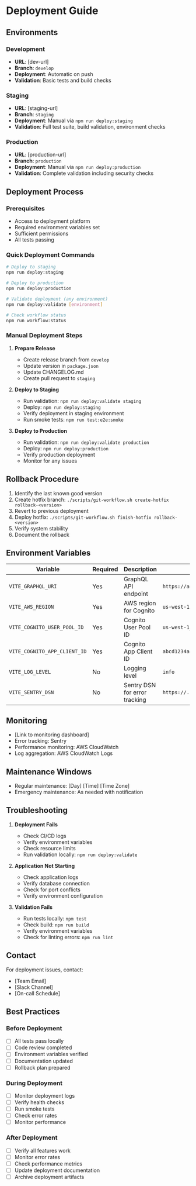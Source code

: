# Deployment Guide

## Environments

### Development

- **URL**: [dev-url]
- **Branch**: `develop`
- **Deployment**: Automatic on push
- **Validation**: Basic tests and build checks

### Staging

- **URL**: [staging-url]
- **Branch**: `staging`
- **Deployment**: Manual via `npm run deploy:staging`
- **Validation**: Full test suite, build validation, environment checks

### Production

- **URL**: [production-url]
- **Branch**: `production`
- **Deployment**: Manual via `npm run deploy:production`
- **Validation**: Complete validation including security checks

## Deployment Process

### Prerequisites

- Access to deployment platform
- Required environment variables set
- Sufficient permissions
- All tests passing

### Quick Deployment Commands

```bash
# Deploy to staging
npm run deploy:staging

# Deploy to production
npm run deploy:production

# Validate deployment (any environment)
npm run deploy:validate [environment]

# Check workflow status
npm run workflow:status
```

### Manual Deployment Steps

1. **Prepare Release**
   - Create release branch from `develop`
   - Update version in `package.json`
   - Update CHANGELOG.md
   - Create pull request to `staging`

2. **Deploy to Staging**
   - Run validation: `npm run deploy:validate staging`
   - Deploy: `npm run deploy:staging`
   - Verify deployment in staging environment
   - Run smoke tests: `npm run test:e2e:smoke`

3. **Deploy to Production**
   - Run validation: `npm run deploy:validate production`
   - Deploy: `npm run deploy:production`
   - Verify production deployment
   - Monitor for any issues

## Rollback Procedure

1. Identify the last known good version
2. Create hotfix branch: `./scripts/git-workflow.sh create-hotfix rollback-<version>`
3. Revert to previous deployment
4. Deploy hotfix: `./scripts/git-workflow.sh finish-hotfix rollback-<version>`
5. Verify system stability
6. Document the rollback

## Environment Variables

| Variable                     | Required | Description                   | Example                             |
| ---------------------------- | -------- | ----------------------------- | ----------------------------------- |
| `VITE_GRAPHQL_URI`           | Yes      | GraphQL API endpoint          | `https://api.everybite.com/graphql` |
| `VITE_AWS_REGION`            | Yes      | AWS region for Cognito        | `us-west-1`                         |
| `VITE_COGNITO_USER_POOL_ID`  | Yes      | Cognito User Pool ID          | `us-west-1_XXXXXXX`                 |
| `VITE_COGNITO_APP_CLIENT_ID` | Yes      | Cognito App Client ID         | `abcd1234abcd1234abcd1234`          |
| `VITE_LOG_LEVEL`             | No       | Logging level                 | `info`                              |
| `VITE_SENTRY_DSN`            | No       | Sentry DSN for error tracking | `https://...`                       |

## Monitoring

- [Link to monitoring dashboard]
- Error tracking: Sentry
- Performance monitoring: AWS CloudWatch
- Log aggregation: AWS CloudWatch Logs

## Maintenance Windows

- Regular maintenance: [Day] [Time] [Time Zone]
- Emergency maintenance: As needed with notification

## Troubleshooting

1. **Deployment Fails**
   - Check CI/CD logs
   - Verify environment variables
   - Check resource limits
   - Run validation locally: `npm run deploy:validate`

2. **Application Not Starting**
   - Check application logs
   - Verify database connection
   - Check for port conflicts
   - Verify environment configuration

3. **Validation Fails**
   - Run tests locally: `npm test`
   - Check build: `npm run build`
   - Verify environment variables
   - Check for linting errors: `npm run lint`

## Contact

For deployment issues, contact:

- [Team Email]
- [Slack Channel]
- [On-call Schedule]

## Best Practices

### Before Deployment

- [ ] All tests pass locally
- [ ] Code review completed
- [ ] Environment variables verified
- [ ] Documentation updated
- [ ] Rollback plan prepared

### During Deployment

- [ ] Monitor deployment logs
- [ ] Verify health checks
- [ ] Run smoke tests
- [ ] Check error rates
- [ ] Monitor performance

### After Deployment

- [ ] Verify all features work
- [ ] Monitor error rates
- [ ] Check performance metrics
- [ ] Update deployment documentation
- [ ] Archive deployment artifacts

